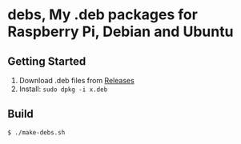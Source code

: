 debs, My .deb packages for Raspberry Pi, Debian and Ubuntu
==========================================================

Getting Started
---------------

1. Download .deb files from [Releases](https://github.com/GutenYe/debs/releases)
2. Install: `sudo dpkg -i x.deb`


Build
-----

	$ ./make-debs.sh
